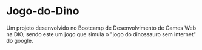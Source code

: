 # Jogo-do-Dino
Um projeto desenvolvido no Bootcamp de Desenvolvimento de Games Web na DIO, sendo este um jogo que simula o "jogo do dinossauro sem internet" do google.
